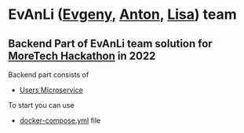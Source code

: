 # EvAnLi ([Evgeny](https://www.linkedin.com/in/evgeny-shurupov/), [Anton](https://www.linkedin.com/in/uskov-anton-23940a76/), [Lisa](https://www.behance.net/lisasavelieva)) team

## Backend Part of EvAnLi team solution for [MoreTech Hackathon](https://moretech.vtb.ru/) in 2022

Backend part consists of 
* [Users Microservice](/users)

To start you can use
* [docker-compose.yml](/docker-compose.yml) file
